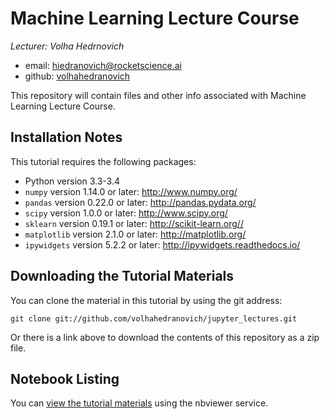 # Machine Learning Lecture Course

*Lecturer: Volha Hedrnovich*

- email: <hiedranovich@rocketscience.ai>
- github: [volhahedranovich](http://github.com/volhahedranovich)

This repository will contain files and other info associated with Machine Learning Lecture Course.

## Installation Notes
This tutorial requires the following packages:

- Python version 3.3-3.4
- `numpy` version 1.14.0 or later: http://www.numpy.org/
- `pandas` version 0.22.0 or later: http://pandas.pydata.org/
- `scipy` version 1.0.0 or later: http://www.scipy.org/
- `sklearn` version 0.19.1 or later: http://scikit-learn.org//
- `matplotlib` version 2.1.0 or later: http://matplotlib.org/
- `ipywidgets` version 5.2.2 or later: http://ipywidgets.readthedocs.io/

## Downloading the Tutorial Materials
You can clone the material in this tutorial by using the git address:

    git clone git://github.com/volhahedranovich/jupyter_lectures.git

Or there is a link above to download the contents of this repository as a zip file.  

## Notebook Listing
You can [view the tutorial materials](http://nbviewer.ipython.org/github/jakevdp/sklearn_pycon2015/blob/master/notebooks/Index.ipynb) using the nbviewer service.
